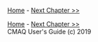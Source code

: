 
<!-- BEGIN COMMENT -->

[Home](README.md) - [Next Chapter >>](CMAQ_UG_ch08_ISAM.md)

<!-- END COM

<!-- BEGIN COMMENT -->

[Home](README.md) - [Next Chapter >>](CMAQ_UG_ch08_ISAM.md)<br>
CMAQ User's Guide (c) 2019<br>

<!-- END COMMENT -->
